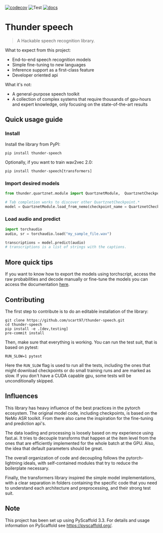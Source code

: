[![codecov](https://codecov.io/gh/scart97/thunder-speech/branch/master/graph/badge.svg?token=USCEGEGM3D)](https://codecov.io/gh/scart97/thunder-speech)
![Test](https://github.com/scart97/thunder-speech/workflows/Test/badge.svg)
[![docs](https://img.shields.io/badge/docs-read-informational)](https://scart97.github.io/thunder-speech/)

# Thunder speech

> A Hackable speech recognition library.

What to expect from this project:

- End-to-end speech recognition models
- Simple fine-tuning to new languages
- Inference support as a first-class feature
- Developer oriented api

What it's not:

- A general-purpose speech toolkit
- A collection of complex systems that require thousands of gpu-hours and expert knowledge, only focusing on the state-of-the-art results


## Quick usage guide

### Install

Install the library from PyPI:

```
pip install thunder-speech
```

Optionally, if you want to train wav2vec 2.0:

```
pip install thunder-speech[transformers]
```


### Import desired models

```py
from thunder.quartznet.module import QuartznetModule,  QuartznetCheckpoint

# Tab completion works to discover other QuartznetCheckpoint.*
model = QuartznetModule.load_from_nemo(checkpoint_name = QuartznetCheckpoint.QuartzNet5x5LS_En)
```
### Load audio and predict

```py
import torchaudio
audio, sr = torchaudio.load("my_sample_file.wav")

transcriptions = model.predict(audio)
# transcriptions is a list of strings with the captions.
```


## More quick tips

If you want to know how to export the models using torchscript, access the raw probabilities and decode manually or fine-tune the models you can access the documentation [here](https://scart97.github.io/thunder-speech/quick%20reference%20guide.html).

## Contributing

The first step to contribute is to do an editable installation of the library:

```
git clone https://github.com/scart97/thunder-speech.git
cd thunder-speech
pip install -e .[dev,testing]
pre-commit install
```

Then, make sure that everything is working. You can run the test suit, that is based on pytest:

```
RUN_SLOW=1 pytest
```

Here the `RUN_SLOW` flag is used to run all the tests, including the ones that might download checkpoints or do small training runs and are marked as slow. If you don't have a CUDA capable gpu, some tests will be unconditionally skipped.


## Influences

This library has heavy influence of the best practices in the pytorch ecosystem.
The original model code, including checkpoints, is based on the NeMo ASR toolkit.
From there also came the inspiration for the fine-tuning and prediction api's.

The data loading and processing is loosely based on my experience using fast.ai.
It tries to decouple transforms that happen at the item level from the ones that are efficiently implemented for the whole batch at the GPU.
Also, the idea that default parameters should be great.

The overall organization of code and decoupling follows the pytorch-lightning ideals, with self-contained modules that try to reduce the boilerplate necessary.

Finally, the transformers library inspired the simple model implementations, with a clear separation in folders containing the specific code that you need to understand each architecture and preprocessing, and their strong test suit.


## Note

This project has been set up using PyScaffold 3.3. For details and usage
information on PyScaffold see https://pyscaffold.org/.
